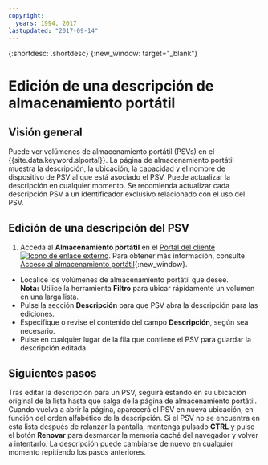 ```yaml
---
copyright:
  years: 1994, 2017
lastupdated: "2017-09-14"
---
```


{:shortdesc: .shortdesc}
{:new_window: target="_blank"}

# Edición de una descripción de almacenamiento portátil

## Visión general

Puede ver volúmenes de almacenamiento portátil (PSVs) en el {{site.data.keyword.slportal}}. La página de almacenamiento portátil muestra la descripción, la ubicación, la capacidad y el nombre de dispositivo de PSV al que está asociado el PSV. Puede actualizar la descripción en cualquier momento. Se recomienda actualizar cada descripción PSV a un identificador exclusivo relacionado con el uso del PSV. 

## Edición de una descripción del PSV

1. Acceda al **Almacenamiento portátil** en el [Portal del cliente ![Icono de enlace externo](../../icons/launch-glyph.svg "Icono de enlace externo")](https://control.softlayer.com/). Para obtener más información, consulte [Acceso al almacenamiento portátil](access-portable-storage-screen.html){:new_window}.
* Localice los volúmenes de almacenamiento portátil que desee.<br/>**Nota:** Utilice la herramienta **Filtro** para ubicar rápidamente un volumen en una larga lista. 
* Pulse la sección **Descripción** para que PSV abra la descripción para las ediciones.
* Especifique o revise el contenido del campo **Descripción**, según sea necesario.
* Pulse en cualquier lugar de la fila que contiene el PSV para guardar la descripción editada.

## Siguientes pasos

Tras editar la descripción para un PSV, seguirá estando en su ubicación original de la lista hasta que salga de la página de almacenamiento portátil. Cuando vuelva a abrir la página, aparecerá el PSV en nueva ubicación, en función del orden alfabético de la descripción. Si el PSV no se encuentra en esta lista después de relanzar la pantalla, mantenga pulsado **CTRL** y pulse el botón **Renovar** para desmarcar la memoria caché del navegador y volver a intentarlo. La descripción puede cambiarse de nuevo en cualquier momento repitiendo los pasos anteriores.
